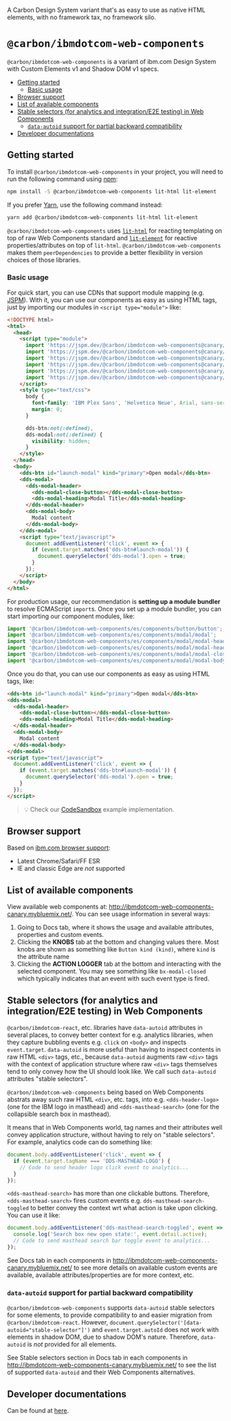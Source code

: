 A Carbon Design System variant that's as easy to use as native HTML elements, with no framework tax, no framework silo.

# `@carbon/ibmdotcom-web-components`

`@carbon/ibmdotcom-web-components` is a variant of ibm.com Design System with Custom Elements v1 and Shadow DOM v1 specs.

<!-- START doctoc generated TOC please keep comment here to allow auto update -->
<!-- DON'T EDIT THIS SECTION, INSTEAD RE-RUN doctoc TO UPDATE -->

- [Getting started](#getting-started)
  - [Basic usage](#basic-usage)
- [Browser support](#browser-support)
- [List of available components](#list-of-available-components)
- [Stable selectors (for analytics and integration/E2E testing) in Web Components](#stable-selectors-for-analytics-and-integratione2e-testing-in-web-components)
  - [`data-autoid` support for partial backward compatibility](#data-autoid-support-for-partial-backward-compatibility)
- [Developer documentations](#developer-documentations)

<!-- END doctoc generated TOC please keep comment here to allow auto update -->

## Getting started

To install `@carbon/ibmdotcom-web-components` in your project, you will need to run the
following command using [npm](https://www.npmjs.com/):

```bash
npm install -S @carbon/ibmdotcom-web-components lit-html lit-element
```

If you prefer [Yarn](https://yarnpkg.com/en/), use the following command
instead:

```bash
yarn add @carbon/ibmdotcom-web-components lit-html lit-element
```

`@carbon/ibmdotcom-web-components` uses [`lit-html`](https://lit-html.polymer-project.org) for reacting templating on top of raw Web Components standard and [`lit-element`](https://lit-element.polymer-project.org) for reactive properties/attributes on top of `lit-html`. `@carbon/ibmdotcom-web-components` makes them `peerDependencies` to provide a better flexibility in version choices of those libraries.

### Basic usage

For quick start, you can use CDNs that support module mapping (e.g. [JSPM](https://jspm.org)). With it, you can use our components as easy as using HTML tags, just by importing our modules in `<script type="module">` like:

```html
<!DOCTYPE html>
<html>
  <head>
    <script type="module">
      import 'https://jspm.dev/@carbon/ibmdotcom-web-components@canary/es/components/button/button.js';
      import 'https://jspm.dev/@carbon/ibmdotcom-web-components@canary/es/components/modal/modal.js';
      import 'https://jspm.dev/@carbon/ibmdotcom-web-components@canary/es/components/modal/modal-header.js';
      import 'https://jspm.dev/@carbon/ibmdotcom-web-components@canary/es/components/modal/modal-heading.js';
      import 'https://jspm.dev/@carbon/ibmdotcom-web-components@canary/es/components/modal/modal-close-button.js';
      import 'https://jspm.dev/@carbon/ibmdotcom-web-components@canary/es/components/modal/modal-body.js';
    </script>
    <style type="text/css">
      body {
        font-family: 'IBM Plex Sans', 'Helvetica Neue', Arial, sans-serif;
        margin: 0;
      }

      dds-btn:not(:defined),
      dds-modal:not(:defined) {
        visibility: hidden;
      }
    </style>
  </head>
  <body>
    <dds-btn id="launch-modal" kind="primary">Open modal</dds-btn>
    <dds-modal>
      <dds-modal-header>
        <dds-modal-close-button></dds-modal-close-button>
        <dds-modal-heading>Modal Title</dds-modal-heading>
      </dds-modal-header>
      <dds-modal-body>
        Modal content
      </dds-modal-body>
    </dds-modal>
    <script type="text/javascript">
      document.addEventListener('click', event => {
        if (event.target.matches('dds-btn#launch-modal')) {
          document.querySelector('dds-modal').open = true;
        }
      });
    </script>
  </body>
</html>
```

For production usage, our recommendation is **setting up a module bundler** to resolve ECMAScript `import`s. Once you set up a module bundler, you can start importing our component modules, like:

```javascript
import '@carbon/ibmdotcom-web-components/es/components/button/button';
import '@carbon/ibmdotcom-web-components/es/components/modal/modal';
import '@carbon/ibmdotcom-web-components/es/components/modal/modal-header';
import '@carbon/ibmdotcom-web-components/es/components/modal/modal-heading';
import '@carbon/ibmdotcom-web-components/es/components/modal/modal-close-button';
import '@carbon/ibmdotcom-web-components/es/components/modal/modal-body';
```

Once you do that, you can use our components as easy as using HTML tags, like:

```html
<dds-btn id="launch-modal" kind="primary">Open modal</dds-btn>
<dds-modal>
  <dds-modal-header>
    <dds-modal-close-button></dds-modal-close-button>
    <dds-modal-heading>Modal Title</dds-modal-heading>
  </dds-modal-header>
  <dds-modal-body>
    Modal content
  </dds-modal-body>
</dds-modal>
<script type="text/javascript">
  document.addEventListener('click', event => {
    if (event.target.matches('dds-btn#launch-modal')) {
      document.querySelector('dds-modal').open = true;
    }
  });
</script>
```

> 💡 Check our
> [CodeSandbox](https://githubbox.com/carbon-design-system/ibm-dotcom-library/tree/master/packages/web-components/examples/codesandbox/components/modal)
> example implementation.

## Browser support

Based on [ibm.com browser support](https://www.ibm.com/standards/web/browser-support/):

- Latest Chrome/Safari/FF ESR
- IE and classic Edge are _not_ supported

## List of available components

View available web components at: http://ibmdotcom-web-components-canary.mybluemix.net/. You can see usage information in several ways:

1. Going to Docs tab, where it shows the usage and available attributes, properties and custom events.
2. Clicking the **KNOBS** tab at the bottom and changing values there. Most knobs are shown as something like `Button kind (kind)`, where `kind` is the attribute name
3. Clicking the **ACTION LOGGER** tab at the bottom and interacting with the selected component. You may see something like `bx-modal-closed` which typically indicates that an event with such event type is fired.

## Stable selectors (for analytics and integration/E2E testing) in Web Components

`@carbon/ibmdotcom-react`, etc. libraries have `data-autoid` attributes in several places, to convey better context for e.g. analytics libraries, when they capture bubbling events e.g. `click` on `<body>` and inspects `event.target`. `data-autoid` is more useful than having to inspect contents in raw HTML `<div>` tags, etc., because `data-autoid` augments raw `<div>` tags with the context of application structure where raw `<div>` tags themselves tend to only convey how the UI should look like. We call such `data-autoid` attributes "stable selectors".

`@carbon/ibmdotcom-web-components` being based on Web Components abstrats away such raw HTML `<div>`, etc. tags, into e.g. `<dds-header-logo>` (one for the IBM logo in masthead) and `<dds-masthead-search>` (one for the collapsible search box in masthead).

It means that in Web Components world, tag names and their attributes well convey application structure, without having to rely on "stable selectors". For example, analytics code can do something like:

```javascript
document.body.addEventListener('click', event => {
  if (event.target.tagName === 'DDS-MASTHEAD-LOGO') {
    // Code to send header logo click event to analytics...
  }
});
```

`<dds-masthead-search>` has more than one clickable buttons. Therefore, `<dds-masthead-search>` fires custom events e.g. `dds-masthead-search-toggled` to better convey the context wrt what action is take upon clicking. You can use it like:

```javascript
document.body.addEventListener('dds-masthead-search-toggled', event => {
  console.log('Search box new open state:', event.detail.active);
  // Code to send masthead search bar toggle event to analytics...
});
```

See Docs tab in each components in http://ibmdotcom-web-components-canary.mybluemix.net/ to see more details on available custom events are available, available attributes/properties are for more context, etc.

### `data-autoid` support for partial backward compatibility

`@carbon/ibmdotcom-web-components` supports `data-autoid` stable selectors for some elements, to provide compatibility to and easier migration from `@carbon/ibmdotcom-react`. However, `document.querySelector('[data-autoid="stable-selector"]')` and `event.target.autoId` does not work with elements in shadow DOM, due to shadow DOM's nature. Therefore, `data-autoid` is _not_ provided for all elements.

See Stable selectors section in Docs tab in each components in http://ibmdotcom-web-components-canary.mybluemix.net/ to see the list of supported `data-autoid` and their Web Components alternatives.

## Developer documentations

Can be found at [here](./docs/developer.md).
